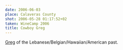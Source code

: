 ```yaml
---
date: 2006-06-03
place: Calaveras County
shot: 2006-05-28 01:17:52+02
taken: WineCamp 2006
title: Cowboy Greg
---
```


[Greg](http://ext311.blogspot.com/) of the Lebanese/Belgian/Hawaiian/American past.
